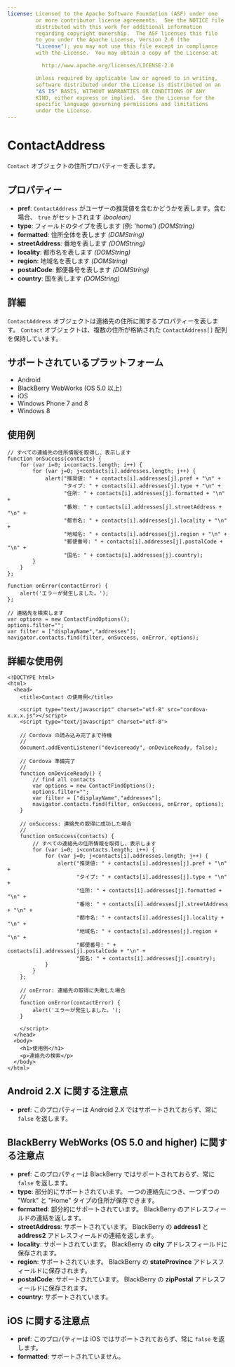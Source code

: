 ```yaml
---
license: Licensed to the Apache Software Foundation (ASF) under one
         or more contributor license agreements.  See the NOTICE file
         distributed with this work for additional information
         regarding copyright ownership.  The ASF licenses this file
         to you under the Apache License, Version 2.0 (the
         "License"); you may not use this file except in compliance
         with the License.  You may obtain a copy of the License at

           http://www.apache.org/licenses/LICENSE-2.0

         Unless required by applicable law or agreed to in writing,
         software distributed under the License is distributed on an
         "AS IS" BASIS, WITHOUT WARRANTIES OR CONDITIONS OF ANY
         KIND, either express or implied.  See the License for the
         specific language governing permissions and limitations
         under the License.
---
```


ContactAddress
==============

`Contact` オブジェクトの住所プロパティーを表します。

プロパティー
----------
- __pref__: `ContactAddress` がユーザーの推奨値を含むかどうかを表します。含む場合、 `true` がセットされます _(boolean)_
- __type__: フィールドのタイプを表します (例: 'home') _(DOMString)_
- __formatted__: 住所全体を表します _(DOMString)_
- __streetAddress__: 番地を表します _(DOMString)_
- __locality__: 都市名を表します _(DOMString)_
- __region__: 地域名を表します _(DOMString)_
- __postalCode__: 郵便番号を表します _(DOMString)_
- __country__: 国を表します _(DOMString)_

詳細
-------

`ContactAddress` オブジェクトは連絡先の住所に関するプロパティーを表します。 `Contact` オブジェクトは、複数の住所が格納された `ContactAddress[]` 配列を保持しています。

サポートされているプラットフォーム
-------------------

- Android
- BlackBerry WebWorks (OS 5.0 以上)
- iOS
- Windows Phone 7 and 8
- Windows 8

使用例
-------------

    // すべての連絡先の住所情報を取得し、表示します
    function onSuccess(contacts) {
        for (var i=0; i<contacts.length; i++) {
            for (var j=0; j<contacts[i].addresses.length; j++) {
                alert("推奨値: " + contacts[i].addresses[j].pref + "\n" +
                      "タイプ: " + contacts[i].addresses[j].type + "\n" +
                      "住所: " + contacts[i].addresses[j].formatted + "\n" +
                      "番地: " + contacts[i].addresses[j].streetAddress + "\n" +
                      "都市名: " + contacts[i].addresses[j].locality + "\n" +
                      "地域名: " + contacts[i].addresses[j].region + "\n" +
                      "郵便番号: " + contacts[i].addresses[j].postalCode + "\n" +
                      "国名: " + contacts[i].addresses[j].country);
            }
        }
    };

    function onError(contactError) {
        alert('エラーが発生しました。');
    };

    // 連絡先を検索します
    var options = new ContactFindOptions();
    options.filter="";
    var filter = ["displayName","addresses"];
    navigator.contacts.find(filter, onSuccess, onError, options);

詳細な使用例
------------

    <!DOCTYPE html>
    <html>
      <head>
        <title>Contact の使用例</title>

        <script type="text/javascript" charset="utf-8" src="cordova-x.x.x.js"></script>
        <script type="text/javascript" charset="utf-8">

        // Cordova の読み込み完了まで待機
        //
        document.addEventListener("deviceready", onDeviceReady, false);

        // Cordova 準備完了
        //
        function onDeviceReady() {
            // find all contacts
            var options = new ContactFindOptions();
            options.filter="";
            var filter = ["displayName","addresses"];
            navigator.contacts.find(filter, onSuccess, onError, options);
        }

        // onSuccess: 連絡先の取得に成功した場合
        //
        function onSuccess(contacts) {
            // すべての連絡先の住所情報を取得し、表示します
            for (var i=0; i<contacts.length; i++) {
                for (var j=0; j<contacts[i].addresses.length; j++) {
                    alert("推奨値: " + contacts[i].addresses[j].pref + "\n" +
                          "タイプ: " + contacts[i].addresses[j].type + "\n" +
                          "住所: " + contacts[i].addresses[j].formatted + "\n" +
                          "番地: " + contacts[i].addresses[j].streetAddress + "\n" +
                          "都市名: " + contacts[i].addresses[j].locality + "\n" +
                          "地域名: " + contacts[i].addresses[j].region + "\n" +
                          "郵便番号: " + contacts[i].addresses[j].postalCode + "\n" +
                          "国名: " + contacts[i].addresses[j].country);
                }
            }
        };

        // onError: 連絡先の取得に失敗した場合
        //
        function onError(contactError) {
            alert('エラーが発生しました。');
        }

        </script>
      </head>
      <body>
        <h1>使用例</h1>
        <p>連絡先の検索</p>
      </body>
    </html>

Android 2.X に関する注意点
------------------

- __pref__: このプロパティーは Android 2.X ではサポートされておらず、常に `false` を返します。

BlackBerry WebWorks (OS 5.0 and higher) に関する注意点
--------------------------------------------

- __pref__: このプロパティーは BlackBerry ではサポートされておらず、常に `false` を返します。
- __type__: 部分的にサポートされています。 一つの連絡先につき、一つずつの "Work" と "Home" タイプの住所が保存できます。
- __formatted__: 部分的にサポートされています。 BlackBerry のアドレスフィールドの連結を返します。
- __streetAddress__: サポートされています。 BlackBerry の __address1__ と __address2__ アドレスフィールドの連結を返します。
- __locality__: サポートされています。 BlackBerry の __city__ アドレスフィールドに保存されます。
- __region__: サポートされています。 BlackBerry の __stateProvince__ アドレスフィールドに保存されます。
- __postalCode__: サポートされています。 BlackBerry の __zipPostal__ アドレスフィールドに保存されます。
- __country__: サポートされています。

iOS に関する注意点
----------

- __pref__: このプロパティーは iOS ではサポートされておらず、常に `false` を返します。
- __formatted__: サポートされていません。
